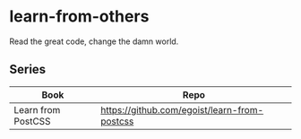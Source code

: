 # learn-from-others

Read the great code, change the damn world.

## Series

|Book|Repo|
|---|---|
|Learn from PostCSS|https://github.com/egoist/learn-from-postcss|
